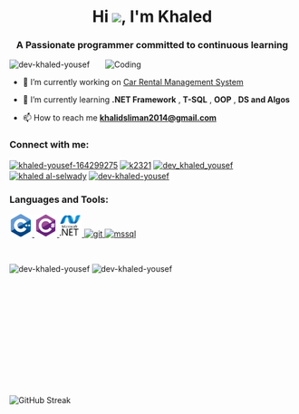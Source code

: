 <h1 align="center">Hi <img src="https://raw.githubusercontent.com/nixin72/nixin72/master/wave.gif" width="45px">, I'm Khaled</h1>
<h3 align="center">A Passionate programmer committed to continuous learning</h3>
<img align="right" alt="Coding" width="335" src="https://user-images.githubusercontent.com/75851313/151668395-5591532b-28da-46a6-9476-7c9694bcb60e.gif">

<p align="left"> <img src="https://komarev.com/ghpvc/?username=dev-khaled-yousef&label=Profile%20views&color=4DC81F&style=flat" alt="dev-khaled-yousef" /> </p>

- 🔭 I’m currently working on [Car Rental Management System](https://github.com/dev-khaled-yousef/car-rental-management-system)

- 🌱 I’m currently learning **.NET Framework** , **T-SQL** , **OOP** , **DS and Algos**

- 📫 How to reach me **khalidsliman2014@gmail.com** 

<h3 align="left">Connect with me:</h3>
<p align="left">
<a href="https://www.linkedin.com/in/dev-khaled-yousef" target="blank"><img align="center" src="https://raw.githubusercontent.com/rahuldkjain/github-profile-readme-generator/master/src/images/icons/Social/linked-in-alt.svg" alt="khaled-yousef-164299275" height="30" width="40" /></a>
<a href="https://fb.com/k2321" target="blank"><img align="center" src="https://raw.githubusercontent.com/rahuldkjain/github-profile-readme-generator/master/src/images/icons/Social/facebook.svg" alt="k2321" height="30" width="40" /></a>
<a href="https://instagram.com/dev_khaled_yousef" target="blank"><img align="center" src="https://raw.githubusercontent.com/rahuldkjain/github-profile-readme-generator/master/src/images/icons/Social/instagram.svg" alt="dev_khaled_yousef" height="30" width="40" /></a>
<a href="https://www.youtube.com/channel/UCs_9r81mTatSqiLXbDx317Q" target="blank"><img align="center" src="https://raw.githubusercontent.com/rahuldkjain/github-profile-readme-generator/master/src/images/icons/Social/youtube.svg" alt="khaled al-selwady" height="30" width="40" /></a>
<a href="https://www.leetcode.com/dev-khaled-yousef" target="blank"><img align="center" src="https://raw.githubusercontent.com/rahuldkjain/github-profile-readme-generator/master/src/images/icons/Social/leet-code.svg" alt="dev-khaled-yousef" height="30" width="40" /></a>
</p>

<h3 align="left">Languages and Tools:</h3>
<p align="left"> <a href="https://www.w3schools.com/cpp/" target="_blank" rel="noreferrer"> <img src="https://raw.githubusercontent.com/devicons/devicon/master/icons/cplusplus/cplusplus-original.svg" alt="cplusplus" width="40" height="40"/> </a> <a href="https://www.w3schools.com/cs/" target="_blank" rel="noreferrer"> <img src="https://raw.githubusercontent.com/devicons/devicon/master/icons/csharp/csharp-original.svg" alt="csharp" width="40" height="40"/> </a> <a href="https://dotnet.microsoft.com/" target="_blank" rel="noreferrer"> <img src="https://raw.githubusercontent.com/devicons/devicon/master/icons/dot-net/dot-net-original-wordmark.svg" alt="dotnet" width="40" height="40"/> </a> <a href="https://git-scm.com/" target="_blank" rel="noreferrer"> <img src="https://www.vectorlogo.zone/logos/git-scm/git-scm-icon.svg" alt="git" width="40" height="40"/> </a> <a href="https://www.microsoft.com/en-us/sql-server" target="_blank" rel="noreferrer"> <img src="https://www.svgrepo.com/show/303229/microsoft-sql-server-logo.svg" alt="mssql" width="40" height="40"/> </a> </p>

<br>
<div>

  <p style="display: inline-block; vertical-align: middle;">
    <img align="left" src="https://github-readme-stats.vercel.app/api?username=dev-khaled-yousef&show_icons=true&locale=en&theme=chartreuse-dark&border_radius=12.7" alt="dev-khaled-yousef" />
  </p>
  
  <p style="display: inline-block; vertical-align: middle;">
    <img align="left" src="https://github-readme-stats.vercel.app/api/top-langs?username=dev-khaled-yousef&show_icons=true&locale=en&layout=compact&theme=chartreuse-dark&border_radius=12.7" alt="dev-khaled-yousef" />
  </p>

</div>
<br>
<br>
<br>
<br>
<br>
<br><br><br><br><br><br>
  <p>
    <img align="left" src="https://github-readme-streak-stats.herokuapp.com?user=dev-khaled-yousef&theme=chartreuse-dark&border_radius=12.7" alt="GitHub Streak" />
  </p>
